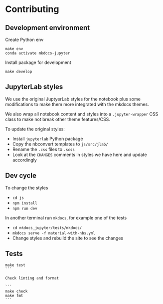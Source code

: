 # Contributing

## Development environment

Create Python env

```
make env
conda activate mkdocs-jupyter
```

Install package for development

```
make develop
```

## JupyterLab styles

We use the original JuptyerLab styles for the notebook plus some modifications
to make them more integrated with the mkdocs themes.

We also wrap all notebook content and styles into a `.jupyter-wrapper` CSS class
to make not break other theme features/CSS.

To update the original styles:

-   Install `jupyterlab` Python package
-   Copy the nbconvert templates to `js/src/jlab/`
-   Rename the `.css` files to `.scss`
-   Look at the `CHANGES` comments in styles we have here and update accordingly

## Dev cycle

To change the styles

-   `cd js`
-   `npm install`
-   `npm run dev`

In another terminal run `mkdocs`, for example one of the tests

-   `cd mkdocs_jupyter/tests/mkdocs/`
-   `mkdocs serve -f material-with-nbs.yml`
-   Change styles and rebuild the site to see the changes

## Tests

````
make test
```

Check linting and format

```
make check
make fmt
```
````
